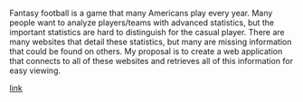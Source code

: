 Fantasy football is a game that many Americans play every year. Many people want to analyze players/teams with advanced statistics, but the important statistics
are hard to distinguish for the casual player. There are many websites that detail these statistics, but many are missing information that could be found on others.
My proposal is to create a web application that connects to all of these websites and retrieves all of this information for easy viewing.

[link](https://github.com/cocobird1/fantasyfootball-crawler/tree/main)

